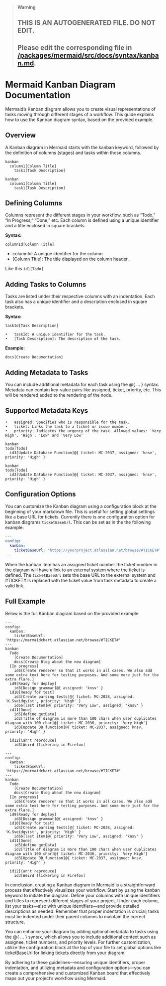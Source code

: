 > **Warning**
>
> ## THIS IS AN AUTOGENERATED FILE. DO NOT EDIT.
>
> ## Please edit the corresponding file in [/packages/mermaid/src/docs/syntax/kanban.md](../../packages/mermaid/src/docs/syntax/kanban.md).

# Mermaid Kanban Diagram Documentation

Mermaid’s Kanban diagram allows you to create visual representations of tasks moving through different stages of a workflow. This guide explains how to use the Kanban diagram syntax, based on the provided example.

## Overview

A Kanban diagram in Mermaid starts with the kanban keyword, followed by the definition of columns (stages) and tasks within those columns.

```mermaid-example
kanban
  column1[Column Title]
    task1[Task Description]
```

```mermaid
kanban
  column1[Column Title]
    task1[Task Description]
```

## Defining Columns

Columns represent the different stages in your workflow, such as “Todo,” “In Progress,” “Done,” etc. Each column is defined using a unique identifier and a title enclosed in square brackets.

**Syntax:**

```
columnId[Column Title]
```

- columnId: A unique identifier for the column.
- \[Column Title]: The title displayed on the column header.

Like this `id1[Todo]`

## Adding Tasks to Columns

Tasks are listed under their respective columns with an indentation. Each task also has a unique identifier and a description enclosed in square brackets.

**Syntax:**

```
taskId[Task Description]
```

```
•	taskId: A unique identifier for the task.
•	[Task Description]: The description of the task.
```

**Example:**

```
docs[Create Documentation]
```

## Adding Metadata to Tasks

You can include additional metadata for each task using the @{ ... } syntax. Metadata can contain key-value pairs like assigned, ticket, priority, etc. This will be rendered added to the rendering of the node.

## Supported Metadata Keys

```
•	assigned: Specifies who is responsible for the task.
•	ticket: Links the task to a ticket or issue number.
•	priority: Indicates the urgency of the task. Allowed values: 'Very High', 'High', 'Low' and 'Very Low'
```

```mermaid-example
kanban
todo[Todo]
  id3[Update Database Function]@{ ticket: MC-2037, assigned: 'knsv', priority: 'High' }
```

```mermaid
kanban
todo[Todo]
  id3[Update Database Function]@{ ticket: MC-2037, assigned: 'knsv', priority: 'High' }
```

## Configuration Options

You can customize the Kanban diagram using a configuration block at the beginning of your markdown file. This is useful for setting global settings like a base URL for tickets. Currently there is one configuration option for kanban diagrams `ticketBaseUrl`. This can be set as in the the following example:

```yaml
---
config:
  kanban:
    ticketBaseUrl: 'https://yourproject.atlassian.net/browse/#TICKET#'
---
```

When the kanban item has an assigned ticket number the ticket number in the diagram will have a link to an external system where the ticket is defined. The `ticketBaseUrl` sets the base URL to the external system and #TICKET# is replaced with the ticket value from task metadata to create a valid link.

## Full Example

Below is the full Kanban diagram based on the provided example:

```mermaid-example
---
config:
  kanban:
    ticketBaseUrl: 'https://mermaidchart.atlassian.net/browse/#TICKET#'
---
kanban
  Todo
    [Create Documentation]
    docs[Create Blog about the new diagram]
  [In progress]
    id6[Create renderer so that it works in all cases. We also add some extra text here for testing purposes. And some more just for the extra flare.]
  id9[Ready for deploy]
    id8[Design grammar]@{ assigned: 'knsv' }
  id10[Ready for test]
    id4[Create parsing tests]@{ ticket: MC-2038, assigned: 'K.Sveidqvist', priority: 'High' }
    id66[last item]@{ priority: 'Very Low', assigned: 'knsv' }
  id11[Done]
    id5[define getData]
    id2[Title of diagram is more than 100 chars when user duplicates diagram with 100 char]@{ ticket: MC-2036, priority: 'Very High'}
    id3[Update DB function]@{ ticket: MC-2037, assigned: knsv, priority: 'High' }

  id12[Can't reproduce]
    id3[Weird flickering in Firefox]
```

```mermaid
---
config:
  kanban:
    ticketBaseUrl: 'https://mermaidchart.atlassian.net/browse/#TICKET#'
---
kanban
  Todo
    [Create Documentation]
    docs[Create Blog about the new diagram]
  [In progress]
    id6[Create renderer so that it works in all cases. We also add some extra text here for testing purposes. And some more just for the extra flare.]
  id9[Ready for deploy]
    id8[Design grammar]@{ assigned: 'knsv' }
  id10[Ready for test]
    id4[Create parsing tests]@{ ticket: MC-2038, assigned: 'K.Sveidqvist', priority: 'High' }
    id66[last item]@{ priority: 'Very Low', assigned: 'knsv' }
  id11[Done]
    id5[define getData]
    id2[Title of diagram is more than 100 chars when user duplicates diagram with 100 char]@{ ticket: MC-2036, priority: 'Very High'}
    id3[Update DB function]@{ ticket: MC-2037, assigned: knsv, priority: 'High' }

  id12[Can't reproduce]
    id3[Weird flickering in Firefox]
```

In conclusion, creating a Kanban diagram in Mermaid is a straightforward process that effectively visualizes your workflow. Start by using the kanban keyword to initiate the diagram. Define your columns with unique identifiers and titles to represent different stages of your project. Under each column, list your tasks—also with unique identifiers—and provide detailed descriptions as needed. Remember that proper indentation is crucial; tasks must be indented under their parent columns to maintain the correct structure.

You can enhance your diagram by adding optional metadata to tasks using the @{ ... } syntax, which allows you to include additional context such as assignee, ticket numbers, and priority levels. For further customization, utilize the configuration block at the top of your file to set global options like ticketBaseUrl for linking tickets directly from your diagram.

By adhering to these guidelines—ensuring unique identifiers, proper indentation, and utilizing metadata and configuration options—you can create a comprehensive and customized Kanban board that effectively maps out your project’s workflow using Mermaid.
